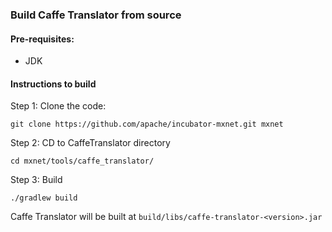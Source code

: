 ### Build Caffe Translator from source

#### Pre-requisites:
- JDK

#### Instructions to build

Step 1: Clone the code:
```
git clone https://github.com/apache/incubator-mxnet.git mxnet
```
Step 2: CD to CaffeTranslator directory
```
cd mxnet/tools/caffe_translator/
```
Step 3: Build
```
./gradlew build
```

Caffe Translator will be built at `build/libs/caffe-translator-<version>.jar`
